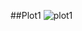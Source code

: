 ##Plot1
![plot1](https://cloud.githubusercontent.com/assets/10600024/7669359/2b3639aa-fc5f-11e4-867f-2a6be0c652da.png)

